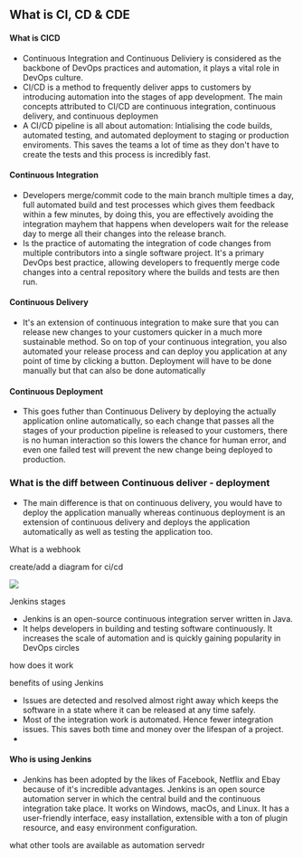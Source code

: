 ## What is CI, CD & CDE
#### What is CICD
- Continuous Integration and Continuous Deliviery is considered as the backbone of DevOps practices and automation, it plays a vital role in DevOps culture.
- CI/CD is a method to frequently deliver apps to customers by introducing automation into the stages of app development. The main concepts attributed to CI/CD are continuous integration, continuous delivery, and continuous deploymen
- A CI/CD pipeline is all about automation: Intialising the code builds, automated testing, and automated deployment to staging or production enviroments. This saves the teams a lot of time as they don't have to create the tests and this process is incredibly fast.

#### Continuous Integration
- Developers merge/commit code to the main branch multiple times a day, full automated build and test processes which gives them feedback within a few minutes, by doing this, you are effectively avoiding the integration mayhem that happens when developers wait for the release day to merge all their changes into the release branch.
- Is the practice of automating the integration of code changes from multiple contributors into a single software project. It's a primary DevOps best practice, allowing developers to frequently merge code changes into a central repository where the builds and tests are then run.

#### Continuous Delivery
- It's an extension of continuous integration to make sure that you can release new changes to your customers quicker in a much more sustainable method. So on top of your continuous integration, you also automated your release process and can deploy you application at any point of time by clicking a button. Deployment will have to be done manually but that can also be done automatically

#### Continuous Deployment
- This goes futher than Continuous Delivery by deploying the actually application online automatically, so each change that passes all the stages of your production pipeline is released to your customers, there is no human interaction so this lowers the chance for human error, and even one failed test will prevent the new change being deployed to production.

### What is the diff between Continuous deliver - deployment
- The main difference is that on continuous delivery, you would have to deploy the application manually whereas continuous deployment is an extension of continuous delivery and deploys the application automatically as well as testing the application too.

What is a webhook

create/add a diagram for ci/cd

![](https://www.google.com/url?sa=i&url=https%3A%2F%2Fwww.synopsys.com%2Fglossary%2Fwhat-is-cicd.html&psig=AOvVaw1B0lUUhLFomBd-xg9_Ubt2&ust=1667988201302000&source=images&cd=vfe&ved=0CAwQjRxqFwoTCLjwsparnvsCFQAAAAAdAAAAABAD)

Jenkins stages

- Jenkins is an open-source continuous integration server written in Java.
- It helps developers in building and testing software continuously. It increases the scale of automation and is quickly gaining popularity in DevOps circles


how does it work

benefits of using Jenkins
- Issues are detected and resolved almost right away which keeps the software in a state where it can be released at any time safely.
- Most of the integration work is automated. Hence fewer integration issues. This saves both time and money over the lifespan of a project.
- 

#### Who is using Jenkins
- Jenkins has been adopted by the likes of Facebook, Netflix and Ebay because of it's incredible advantages. Jenkins is an open source automation server in which the central build and the continuous integration take place. It works on Windows, macOs, and Linux. It has a user-friendly interface, easy installation, extensible with a ton of plugin resource, and easy environment configuration.

what other tools are available as automation servedr
